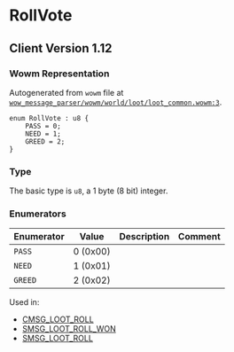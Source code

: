 # RollVote
## Client Version 1.12

### Wowm Representation

Autogenerated from `wowm` file at [`wow_message_parser/wowm/world/loot/loot_common.wowm:3`](https://github.com/gtker/wow_messages/tree/main/wow_message_parser/wowm/world/loot/loot_common.wowm#L3).

```rust,ignore
enum RollVote : u8 {
    PASS = 0;
    NEED = 1;
    GREED = 2;
}
```
### Type
The basic type is `u8`, a 1 byte (8 bit) integer.
### Enumerators
| Enumerator | Value  | Description | Comment |
| --------- | -------- | ----------- | ------- |
| `PASS` | 0 (0x00) |  |  |
| `NEED` | 1 (0x01) |  |  |
| `GREED` | 2 (0x02) |  |  |

Used in:
* [CMSG_LOOT_ROLL](cmsg_loot_roll.md)
* [SMSG_LOOT_ROLL_WON](smsg_loot_roll_won.md)
* [SMSG_LOOT_ROLL](smsg_loot_roll.md)
